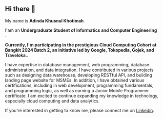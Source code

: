 ## Hi there 👋

My name is **Adinda Khusnul Khotimah**.<br>

I'am an **Undergraduate Student of Informatics and Computer Engineering** .<br>

**Currently, I'm participating in the prestigious Cloud Computing Cohort at Bangkit 2024 Batch 2, an initiative led by Google, Tokopedia, Gojek, and Traveloka.**.<br>

I have expertise in database management, web programming, database administration, and data integration. I have contributed in various projects such as designing data warehouse, developing RESTful API, and building landing page website for MSMEs. In addition, I have obtained various certifications, including in web development, programming fundamentals, and programming logic, as well as earning a Junior Mobile Programmer certificate. I am excited to continue expanding my knowledge in technology, especially cloud computing and data analytics.

If you're interested in getting to know me, please connect me on [Linkedin](https://www.linkedin.com/in/adinda-khusnul-khotimah/).
